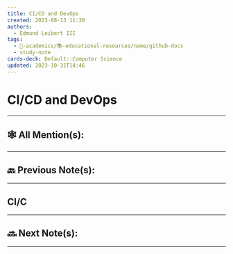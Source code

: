 ```yaml
---
title: CI/CD and DevOps
created: 2023-08-13 11:30
authors:
  - Edmund Leibert III
tags:
  - 🔴-academics/📚-educational-resources/name/github-docs
  - study-note
cards-deck: Default::Computer Science
updated: 2023-10-31T14:46
---
```


#  CI/CD and DevOps

---

## 🕸️ All Mention(s): 

---

## 🔙 Previous Note(s):

---

## CI/C



---

## 🔜 Next Note(s):

---
